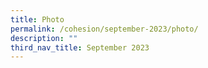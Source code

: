 ```yaml
---
title: Photo
permalink: /cohesion/september-2023/photo/
description: ""
third_nav_title: September 2023
---
```

